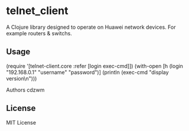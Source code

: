 # telnet_client
A Clojure library designed to operate on Huawei network devices.
For example routers & switchs.

## Usage
(require '[telnet-client.core :refer [login exec-cmd]])
(with-open [h (login "192.168.0.1" "username" "password")]
	(println (exec-cmd "display version\n")))

Authors
	cdzwm

## License
MIT License
